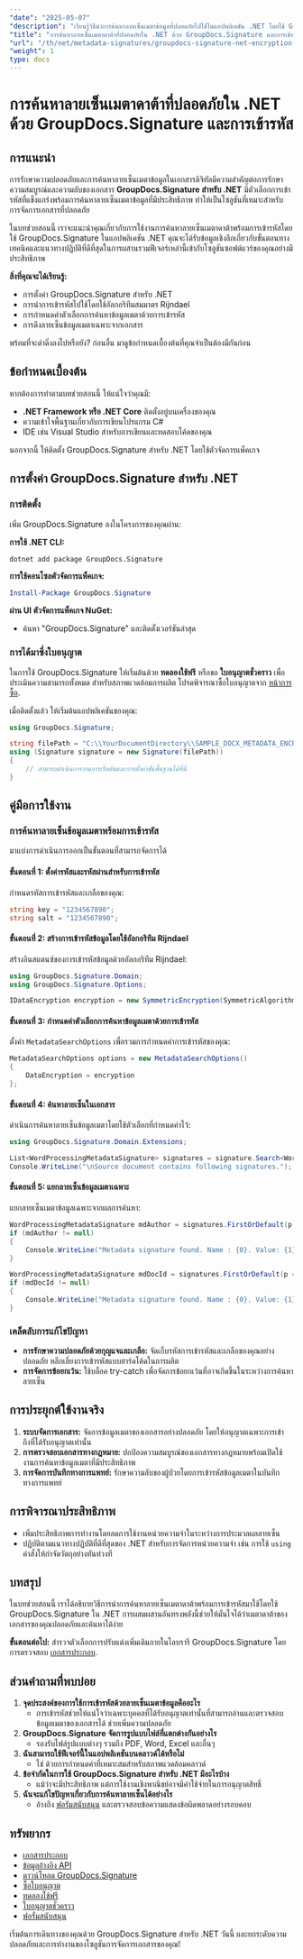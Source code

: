 ```yaml
---
"date": "2025-05-07"
"description": "เรียนรู้วิธีนำการค้นหาลายเซ็นเมตาข้อมูลที่ปลอดภัยไปใช้ในแอปพลิเคชัน .NET โดยใช้ GroupDocs.Signature พร้อมการเข้ารหัส เพื่อให้แน่ใจว่าเอกสารมีความสมบูรณ์และเป็นความลับ"
"title": "การค้นหาลายเซ็นเมตาดาต้าที่ปลอดภัยใน .NET ด้วย GroupDocs.Signature และการเข้ารหัส"
"url": "/th/net/metadata-signatures/groupdocs-signature-net-encryption-metadata-search/"
"weight": 1
type: docs
---
```

# การค้นหาลายเซ็นเมตาดาต้าที่ปลอดภัยใน .NET ด้วย GroupDocs.Signature และการเข้ารหัส

## การแนะนำ

การรักษาความปลอดภัยและการค้นหาลายเซ็นเมตาข้อมูลในเอกสารดิจิทัลมีความสำคัญต่อการรักษาความสมบูรณ์และความลับของเอกสาร **GroupDocs.Signature สำหรับ .NET** มีตัวเลือกการเข้ารหัสที่แข็งแกร่งพร้อมการค้นหาลายเซ็นเมตาข้อมูลที่มีประสิทธิภาพ ทำให้เป็นโซลูชันที่เหมาะสำหรับการจัดการเอกสารที่ปลอดภัย

ในบทช่วยสอนนี้ เราจะแนะนำคุณเกี่ยวกับการใช้งานการค้นหาลายเซ็นเมตาดาต้าพร้อมการเข้ารหัสโดยใช้ GroupDocs.Signature ในแอปพลิเคชัน .NET คุณจะได้รับข้อมูลเชิงลึกเกี่ยวกับขั้นตอนทางเทคนิคและแนวทางปฏิบัติที่ดีที่สุดในการผสานรวมฟีเจอร์เหล่านี้เข้ากับโซลูชันซอฟต์แวร์ของคุณอย่างมีประสิทธิภาพ

**สิ่งที่คุณจะได้เรียนรู้:**
- การตั้งค่า GroupDocs.Signature สำหรับ .NET
- การนำการเข้ารหัสไปใช้โดยใช้อัลกอริทึมสมมาตร Rijndael
- การกำหนดค่าตัวเลือกการค้นหาข้อมูลเมตาด้วยการเข้ารหัส
- การดึงลายเซ็นข้อมูลเมตาเฉพาะจากเอกสาร

พร้อมที่จะดำดิ่งลงไปหรือยัง? ก่อนอื่น มาดูข้อกำหนดเบื้องต้นที่คุณจำเป็นต้องมีกันก่อน

## ข้อกำหนดเบื้องต้น

หากต้องการทำตามบทช่วยสอนนี้ ให้แน่ใจว่าคุณมี:
- **.NET Framework หรือ .NET Core** ติดตั้งอยู่บนเครื่องของคุณ
- ความเข้าใจพื้นฐานเกี่ยวกับการเขียนโปรแกรม C#
- IDE เช่น Visual Studio สำหรับการเขียนและทดสอบโค้ดของคุณ

นอกจากนี้ ให้ติดตั้ง GroupDocs.Signature สำหรับ .NET โดยใช้ตัวจัดการแพ็คเกจ

## การตั้งค่า GroupDocs.Signature สำหรับ .NET

### การติดตั้ง

เพิ่ม GroupDocs.Signature ลงในโครงการของคุณผ่าน:

**การใช้ .NET CLI:**
```bash
dotnet add package GroupDocs.Signature
```

**การใช้คอนโซลตัวจัดการแพ็คเกจ:**
```powershell
Install-Package GroupDocs.Signature
```

**ผ่าน UI ตัวจัดการแพ็คเกจ NuGet:**
- ค้นหา "GroupDocs.Signature" และติดตั้งเวอร์ชันล่าสุด

### การได้มาซึ่งใบอนุญาต

ในการใช้ GroupDocs.Signature ให้เริ่มต้นด้วย **ทดลองใช้ฟรี** หรือขอ **ใบอนุญาตชั่วคราว** เพื่อประเมินความสามารถทั้งหมด สำหรับสภาพแวดล้อมการผลิต โปรดพิจารณาซื้อใบอนุญาตจาก [หน้าการซื้อ](https://purchase-groupdocs.com/buy).

เมื่อติดตั้งแล้ว ให้เริ่มต้นแอปพลิเคชันของคุณ:
```csharp
using GroupDocs.Signature;

string filePath = "C:\\YourDocumentDirectory\\SAMPLE_DOCX_METADATA_ENCRYPTED_TEXT";
using (Signature signature = new Signature(filePath))
{
    // สามารถดำเนินการงานการเริ่มต้นและการตั้งค่าขั้นพื้นฐานได้ที่นี่
}
```

## คู่มือการใช้งาน

### การค้นหาลายเซ็นข้อมูลเมตาพร้อมการเข้ารหัส

มาแบ่งการดำเนินการออกเป็นขั้นตอนที่สามารถจัดการได้

#### ขั้นตอนที่ 1: ตั้งค่ารหัสและรหัสผ่านสำหรับการเข้ารหัส

กำหนดรหัสการเข้ารหัสและเกลือของคุณ:
```csharp
string key = "1234567890";
string salt = "1234567890";
```

#### ขั้นตอนที่ 2: สร้างการเข้ารหัสข้อมูลโดยใช้อัลกอริทึม Rijndael

สร้างอินสแตนซ์ของการเข้ารหัสข้อมูลด้วยอัลกอริทึม Rijndael:
```csharp
using GroupDocs.Signature.Domain;
using GroupDocs.Signature.Options;

IDataEncryption encryption = new SymmetricEncryption(SymmetricAlgorithmType.Rijndael, key, salt);
```

#### ขั้นตอนที่ 3: กำหนดค่าตัวเลือกการค้นหาข้อมูลเมตาด้วยการเข้ารหัส

ตั้งค่า `MetadataSearchOptions` เพื่อรวมการกำหนดค่าการเข้ารหัสของคุณ:
```csharp
MetadataSearchOptions options = new MetadataSearchOptions()
{
    DataEncryption = encryption
};
```

#### ขั้นตอนที่ 4: ค้นหาลายเซ็นในเอกสาร

ดำเนินการค้นหาลายเซ็นข้อมูลเมตาโดยใช้ตัวเลือกที่กำหนดค่าไว้:
```csharp
using GroupDocs.Signature.Domain.Extensions;

List<WordProcessingMetadataSignature> signatures = signature.Search<WordProcessingMetadataSignature>(options);
Console.WriteLine("\nSource document contains following signatures.");
```

#### ขั้นตอนที่ 5: แยกลายเซ็นข้อมูลเมตาเฉพาะ

แยกลายเซ็นเมตาข้อมูลเฉพาะจากผลการค้นหา:
```csharp
WordProcessingMetadataSignature mdAuthor = signatures.FirstOrDefault(p => p.Name == "Author");
if (mdAuthor != null)
{
    Console.WriteLine("Metadata signature found. Name : {0}. Value: {1}", mdAuthor.Name, mdAuthor.GetData<string>());
}

WordProcessingMetadataSignature mdDocId = signatures.FirstOrDefault(p => p.Name == "DocumentId");
if (mdDocId != null)
{
    Console.WriteLine("Metadata signature found. Name : {0}. Value: {1}", mdDocId.Name, mdDocId.GetData<string>());
}
```

### เคล็ดลับการแก้ไขปัญหา
- **การรักษาความปลอดภัยด้วยกุญแจและเกลือ:** จัดเก็บรหัสการเข้ารหัสและเกลือของคุณอย่างปลอดภัย หลีกเลี่ยงการเข้ารหัสแบบฮาร์ดโค้ดในการผลิต
- **การจัดการข้อยกเว้น:** ใช้บล็อค try-catch เพื่อจัดการข้อยกเว้นที่อาจเกิดขึ้นในระหว่างการค้นหาลายเซ็น

## การประยุกต์ใช้งานจริง
1. **ระบบจัดการเอกสาร:** จัดการข้อมูลเมตาของเอกสารอย่างปลอดภัย โดยให้อนุญาตเฉพาะการเข้าถึงที่ได้รับอนุญาตเท่านั้น
2. **การตรวจสอบเอกสารทางกฎหมาย:** ปกป้องความสมบูรณ์ของเอกสารทางกฎหมายพร้อมเปิดใช้งานการค้นหาข้อมูลเมตาที่มีประสิทธิภาพ
3. **การจัดการบันทึกทางการแพทย์:** รักษาความลับของผู้ป่วยโดยการเข้ารหัสข้อมูลเมตาในบันทึกทางการแพทย์

## การพิจารณาประสิทธิภาพ
- เพิ่มประสิทธิภาพการทำงานโดยลดการใช้งานหน่วยความจำในระหว่างการประมวลผลลายเซ็น
- ปฏิบัติตามแนวทางปฏิบัติที่ดีที่สุดของ .NET สำหรับการจัดการหน่วยความจำ เช่น การใช้ `using` คำสั่งให้กำจัดวัตถุอย่างทันท่วงที

## บทสรุป

ในบทช่วยสอนนี้ เราได้อธิบายวิธีการนำการค้นหาลายเซ็นเมตาดาต้าพร้อมการเข้ารหัสมาใช้โดยใช้ GroupDocs.Signature ใน .NET การผสมผสานอันทรงพลังนี้ช่วยให้มั่นใจได้ว่าเมตาดาต้าของเอกสารของคุณปลอดภัยและค้นหาได้ง่าย

**ขั้นตอนต่อไป:** สำรวจตัวเลือกการปรับแต่งเพิ่มเติมภายในไลบรารี GroupDocs.Signature โดยการตรวจสอบ [เอกสารประกอบ](https://docs-groupdocs.com/signature/net/).

## ส่วนคำถามที่พบบ่อย
1. **จุดประสงค์ของการใช้การเข้ารหัสด้วยลายเซ็นเมตาข้อมูลคืออะไร**
   - การเข้ารหัสช่วยให้แน่ใจว่าเฉพาะบุคคลที่ได้รับอนุญาตเท่านั้นที่สามารถอ่านและตรวจสอบข้อมูลเมตาของเอกสารได้ ช่วยเพิ่มความปลอดภัย
2. **GroupDocs.Signature จัดการรูปแบบไฟล์ที่แตกต่างกันอย่างไร**
   - รองรับไฟล์รูปแบบต่างๆ รวมถึง PDF, Word, Excel และอื่นๆ
3. **ฉันสามารถใช้ฟีเจอร์นี้ในแอปพลิเคชันบนคลาวด์ได้หรือไม่**
   - ใช่ ด้วยการกำหนดค่าที่เหมาะสมสำหรับสภาพแวดล้อมคลาวด์
4. **ข้อจำกัดในการใช้ GroupDocs.Signature สำหรับ .NET มีอะไรบ้าง**
   - แม้ว่าจะมีประสิทธิภาพ แต่การใช้งานเชิงพาณิชย์อาจมีค่าใช้จ่ายในการอนุญาตสิทธิ์
5. **ฉันจะแก้ไขปัญหาเกี่ยวกับการค้นหาลายเซ็นได้อย่างไร**
   - อ้างถึง [ฟอรัมสนับสนุน](https://forum.groupdocs.com/c/signature/) และตรวจสอบข้อความแสดงข้อผิดพลาดอย่างรอบคอบ

## ทรัพยากร
- [เอกสารประกอบ](https://docs.groupdocs.com/signature/net/)
- [ข้อมูลอ้างอิง API](https://reference.groupdocs.com/signature/net/)
- [ดาวน์โหลด GroupDocs.Signature](https://releases.groupdocs.com/signature/net/)
- [ซื้อใบอนุญาต](https://purchase.groupdocs.com/buy)
- [ทดลองใช้ฟรี](https://releases.groupdocs.com/signature/net/)
- [ใบอนุญาตชั่วคราว](https://purchase.groupdocs.com/temporary-license/)
- [ฟอรั่มสนับสนุน](https://forum.groupdocs.com/c/signature/)

เริ่มต้นการเดินทางของคุณด้วย GroupDocs.Signature สำหรับ .NET วันนี้ และยกระดับความปลอดภัยและการทำงานของโซลูชันการจัดการเอกสารของคุณ!